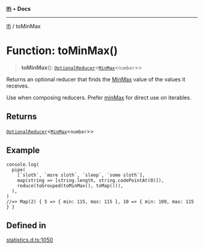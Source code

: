 [**lfi**](../readme.md) • **Docs**

***

[lfi](../globals.md) / toMinMax

# Function: toMinMax()

> **toMinMax**(): [`OptionalReducer`](../type-aliases/OptionalReducer.md)\<[`MinMax`](../type-aliases/MinMax.md)\<`number`\>\>

Returns an optional reducer that finds the [MinMax](../type-aliases/MinMax.md) value of the values
it receives.

Use when composing reducers. Prefer [minMax](minMax.md) for direct use on
iterables.

## Returns

[`OptionalReducer`](../type-aliases/OptionalReducer.md)\<[`MinMax`](../type-aliases/MinMax.md)\<`number`\>\>

## Example

```
console.log(
  pipe(
    [`sloth`, `more sloth`, `sleep`, `some sloth`],
    map(string => [string.length, string.codePointAt(0)]),
    reduce(toGrouped(toMinMax(), toMap())),
  ),
)
//=> Map(2) { 5 => { min: 115, max: 115 }, 10 => { min: 109, max: 115 } }
```

## Defined in

[statistics.d.ts:1050](https://github.com/TomerAberbach/lfi/blob/d7a0f90dd72245d6efd6bd97c58a78b3f3028f25/src/operations/statistics.d.ts#L1050)
